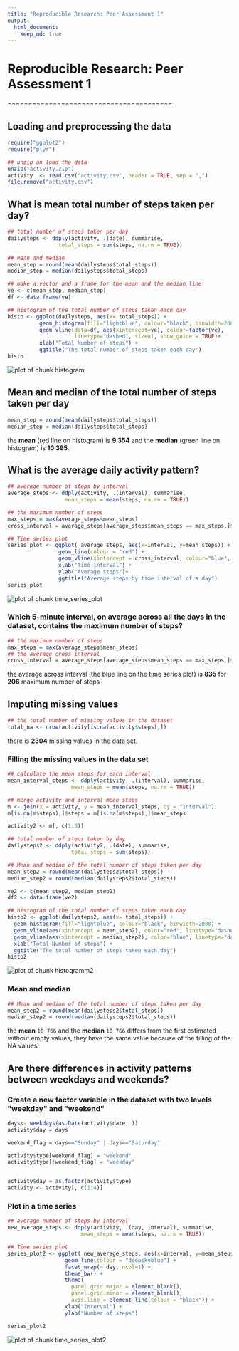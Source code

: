 ```yaml
---
title: "Reproducible Research: Peer Assessment 1"
output: 
  html_document:
    keep_md: true
---
```

# Reproducible Research: Peer Assessment 1
========================================
  

## Loading and preprocessing the data


```r
require("ggplot2")
require("plyr")

## unzip an load the data
unzip("activity.zip")
activity  <- read.csv("activity.csv", header = TRUE, sep = ",")
file.remove("activity.csv")
```

## What is mean total number of steps taken per day?

```r
## total number of steps taken per day
dailysteps <- ddply(activity, .(date), summarise, 
                total_steps = sum(steps, na.rm = TRUE))
```


```r
## mean and median
mean_step = round(mean(dailysteps$total_steps))
median_step = median(dailysteps$total_steps)

## make a vector and a frame for the mean and the median line
ve <- c(mean_step, median_step)
df <- data.frame(ve)
```


```r
## histogram of the total number of steps taken each day
histo <- ggplot(dailysteps, aes(x= total_steps)) +
          geom_histogram(fill="lightblue", colour="black", binwidth=2000) +
          geom_vline(data=df, aes(xintercept=ve), colour=factor(ve),
                     linetype="dashed", size=1, show_guide = TRUE)+
          xlab("Total Number of steps") +
          ggtitle("The total number of steps taken each day")
histo
```

![plot of chunk histogram](figure/histogram-1.png) 

## Mean and median of the total number of steps taken per day

```r
mean_step = round(mean(dailysteps$total_steps))
median_step = median(dailysteps$total_steps)
```
the **mean** (red line on histogram) is **9 354** and the **median** (green line on histogram) is **10 395**. 

## What is the average daily activity pattern?

```r
## average number of steps by interval
average_steps <- ddply(activity, .(interval), summarise, 
                  mean_steps = mean(steps, na.rm = TRUE))
```


```r
## the maximum number of steps
max_steps = max(average_steps$mean_steps)
cross_interval = average_steps[average_steps$mean_steps == max_steps,]$interval
```


```r
## Time series plot
series_plot <- ggplot( average_steps, aes(x=interval, y=mean_steps)) + 
                geom_line(colour = "red") +                                
                geom_vline(xintercept = cross_interval, colour="blue", linetype = "longdash") + 
                xlab("Time interval") +
                ylab("Average steps")+
                ggtitle("Average steps by time interval of a day")
series_plot
```

![plot of chunk time_series_plot](figure/time_series_plot-1.png) 

### Which 5-minute interval, on average across all the days in the dataset, contains the maximum number of steps?


```r
## the maximum number of steps
max_steps = max(average_steps$mean_steps)
## the average cross interval
cross_interval = average_steps[average_steps$mean_steps == max_steps,]$interval
```
the average across interval (the blue line on the time series plot) is **835** for **206** maximum number of steps

## Imputing missing values

```r
## the total number of missing values in the dataset
total_na <- nrow(activity[is.na(activity$steps),])
```
there is **2304**  missing values in the data set.

### Filling the missing values in the data set


```r
## calculate the mean steps for each interval
mean_interval_steps <- ddply(activity, .(interval), summarise, 
                    mean_steps = mean(steps, na.rm = TRUE))

## merge activity and interval mean steps
m <- join(x = activity, y = mean_interval_steps, by = "interval")
m[is.na(m$steps),]$steps = m[is.na(m$steps),]$mean_steps

activity2 <- m[, c(1:3)]
```


```r
## total number of steps taken by day
dailysteps2 <- ddply(activity2, .(date), summarise, 
                    total_steps = sum(steps))

## Mean and median of the total number of steps taken per day
mean_step2 = round(mean(dailysteps2$total_steps))
median_step2 = round(median(dailysteps2$total_steps))

ve2 <- c(mean_step2, median_step2)
df2 <- data.frame(ve2)

## histogram of the total number of steps taken each day
histo2 <- ggplot(dailysteps2, aes(x= total_steps)) +
  geom_histogram(fill="lightblue", colour="black", binwidth=2000) +  
  geom_vline(aes(xintercept = mean_step2), color="red", linetype="dashed", size=1) +          
  geom_vline(aes(xintercept = median_step2), color="blue", linetype="dashed", size=1) +
  xlab("Total Number of steps") +
  ggtitle("The total number of steps taken each day")
histo2
```

![plot of chunk histogramm2](figure/histogramm2-1.png) 

### Mean and median

```r
## Mean and median of the total number of steps taken per day
mean_step2 = round(mean(dailysteps2$total_steps))
median_step2 = round(median(dailysteps2$total_steps))
```
the **mean** `10 766` and the **median**  `10 766` differs from the first estimated without empty values, they have the same value because of the filling of the NA values 

## Are there differences in activity patterns between weekdays and weekends?

### Create a new factor variable in the dataset with two levels "weekday" and "weekend"



```r
days<- weekdays(as.Date(activity$date, ))
activity$day = days

weekend_flag = days=="Sunday" | days=="Saturday"

activity$type[weekend_flag] = "weekend"
activity$type[!weekend_flag] = "weekday"


activity$day = as.factor(activity$type)
activity <- activity[, c(1:4)]
```


### Plot in a time series

```r
## average number of steps by interval
new_average_steps <- ddply(activity, .(day, interval), summarise, 
                       mean_steps = mean(steps, na.rm = TRUE))

## Time series plot
series_plot2 <- ggplot( new_average_steps, aes(x=interval, y=mean_steps)) + 
                  geom_line(colour = "deepskyblue") +    
                  facet_wrap(~ day, ncol=1) +
                  theme_bw() +
                  theme(                  
                    panel.grid.major = element_blank(), 
                    panel.grid.minor = element_blank(), 
                    axis.line = element_line(colour = "black")) +                                     
                  xlab("Interval") +
                  ylab("Number of steps")

series_plot2
```

![plot of chunk time_series_plot2](figure/time_series_plot2-1.png) 
